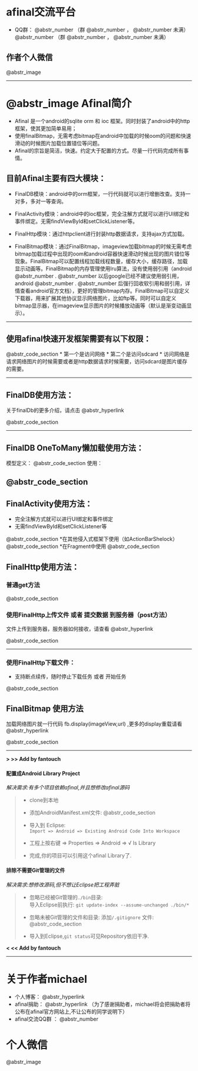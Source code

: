 # afinal交流平台

  * QQ群： @abstr_number （群 @abstr_number ， @abstr_number 未满） @abstr_number （群 @abstr_number ， @abstr_number 未满） 

## 作者个人微信




@abstr_image 

* * *

#  @abstr_image Afinal简介

  * Afinal 是一个android的sqlite orm 和 ioc 框架。同时封装了android中的http框架，使其更加简单易用；
  * 使用finalBitmap，无需考虑bitmap在android中加载的时候oom的问题和快速滑动的时候图片加载位置错位等问题。
  * Afinal的宗旨是简洁，快速。约定大于配置的方式。尽量一行代码完成所有事情。



## 目前Afinal主要有四大模块：

  * FinalDB模块：android中的orm框架，一行代码就可以进行增删改查。支持一对多，多对一等查询。

  * FinalActivity模块：android中的ioc框架，完全注解方式就可以进行UI绑定和事件绑定。无需findViewById和setClickListener等。

  * FinalHttp模块：通过httpclient进行封装http数据请求，支持ajax方式加载。

  * FinalBitmap模块：通过FinalBitmap，imageview加载bitmap的时候无需考虑bitmap加载过程中出现的oom和android容器快速滑动时候出现的图片错位等现象。FinalBitmap可以配置线程加载线程数量，缓存大小，缓存路径，加载显示动画等。FinalBitmap的内存管理使用lru算法，没有使用弱引用（android @abstr_number . @abstr_number 以后google已经不建议使用弱引用，android @abstr_number . @abstr_number 后强行回收软引用和弱引用，详情查看android官方文档），更好的管理bitmap内存。FinalBitmap可以自定义下载器，用来扩展其他协议显示网络图片，比如ftp等。同时可以自定义bitmap显示器，在imageview显示图片的时候播放动画等（默认是渐变动画显示）。




* * *

## 使用afinal快速开发框架需要有以下权限：

@abstr_code_section * 第一个是访问网络 * 第二个是访问sdcard * 访问网络是请求网络图片的时候需要或者是http数据请求时候需要，访问sdcard是图片缓存的需要。

* * *

## FinalDB使用方法：

关于finalDb的更多介绍，请点击 @abstr_hyperlink 

@abstr_code_section 

* * *

## FinalDB OneToMany懒加载使用方法：

模型定义： @abstr_code_section 使用：

##  @abstr_code_section 

## FinalActivity使用方法：

  * 完全注解方式就可以进行UI绑定和事件绑定
  * 无需findViewById和setClickListener等

@abstr_code_section *在其他侵入式框架下使用（如ActionBarShelock） @abstr_code_section *在Fragment中使用 @abstr_code_section 

## FinalHttp使用方法：




### 普通get方法

@abstr_code_section 

### 使用FinalHttp上传文件 或者 提交数据 到服务器（post方法）

文件上传到服务器，服务器如何接收，请查看 @abstr_hyperlink 

@abstr_code_section 

* * *

### 使用FinalHttp下载文件：

  * 支持断点续传，随时停止下载任务 或者 开始任务

@abstr_code_section 




## FinalBitmap 使用方法

加载网络图片就一行代码 fb.display(imageView,url) ,更多的display重载请看 @abstr_hyperlink 

@abstr_code_section 

* * *

**> >> Add by fantouch**

#### 配置成Android Library Project

_解决需求:有多个项目依赖afinal,并且想修改afinal源码_

>   * clone到本地
>   * 添加AndroidManifest.xml文件: @abstr_code_section 
> 
>   * 导入到 Eclipse:   
>  `Import => Android => Existing Android Code Into Workspace`
> 
>   * 工程上按右键 => Properties => Android => √ Is Library
>   * 完成,你的项目可以引用这个afinal Library了.
> 


#### 排除不需要Git管理的文件

_解决需求:想修改源码,但不想让Eclipse把工程弄脏_

>   * 忽略已经被Git管理的`./bin`目录:   
>  导入Eclipse前执行: `git update-index --assume-unchanged ./bin/*`
> 
>   * 忽略未被Git管理的文件和目录: 添加`/.gitignore` 文件:   
>  @abstr_code_section 
> 
>   * 导入到Eclipse,`git status`可见Repository依旧干净.
> 


**< << Add by fantouch**

* * *

# 关于作者michael

  * 个人博客： @abstr_hyperlink 
  * afinal捐助： @abstr_hyperlink （为了感谢捐助者，michael将会把捐助者将公布在afinal官方网站上,不让公布的同学说明下）
  * afinal交流QQ群 ： @abstr_number 

# 个人微信




@abstr_image 
